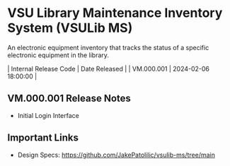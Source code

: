 # VSU Library Maintenance Inventory System (VSULib MS)
An electronic equipment inventory that tracks the status of a specific electronic equipment in the library.

| Internal Release Code |    Date Released    |
| VM.000.001            | 2024-02-06 18:00:00 |

## VM.000.001 Release Notes
- Initial Login Interface

## Important Links
- Design Specs: https://github.com/JakePatolilic/vsulib-ms/tree/main
